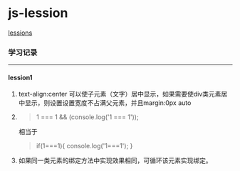 # js-lession

[lessions](http://www.fgm.cc/learn/)

### 学习记录
***
#### lession1 
1. text-align:center 可以使子元素（文字）居中显示，如果需要使div类元素居中显示，则设置设置宽度不占满父元素，并且margin:0px auto
2. > 1 === 1 && (console.log('1 === 1')); 
 
    相当于
   > if(1===1){
       console.log('1===1');
    }


3. 如果同一类元素的绑定方法中实现效果相同，可循环该元素实现绑定。


